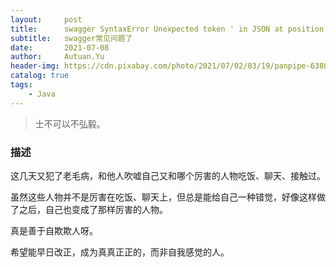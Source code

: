 ```yaml
---
layout:     post
title:      swagger SyntaxError Unexpected token ' in JSON at position 150750
subtitle:   swagger常见问题了
date:       2021-07-08
author:     Autuan.Yu
header-img: https://cdn.pixabay.com/photo/2021/07/02/03/19/panpipe-6380762_960_720.jpg
catalog: true
tags:
    - Java
---
```

> 士不可以不弘毅。

### 描述
这几天又犯了老毛病，和他人吹嘘自己又和哪个厉害的人物吃饭、聊天、接触过。   

虽然这些人物并不是厉害在吃饭、聊天上，但总是能给自己一种错觉，好像这样做了之后，自己也变成了那样厉害的人物。   

真是善于自欺欺人呀。  

希望能早日改正，成为真真正正的，而非自我感觉的人。  

